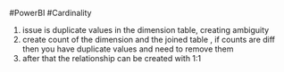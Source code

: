 
#PowerBI #Cardinality

1. issue is duplicate values in the dimension table, creating ambiguity
2. create count of the dimension and the joined table , if counts are diff then you have duplicate values and need to remove them
3. after that the relationship can be created with 1:1 